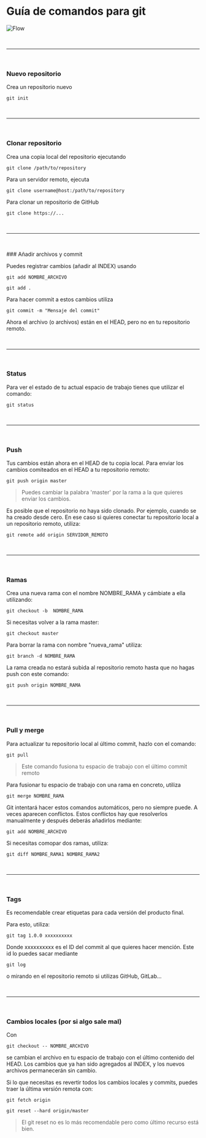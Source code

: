 # Guía de comandos para git

![Flow](https://upload.wikimedia.org/wikipedia/commons/a/a9/OneFlow_Example.png)

&nbsp;

------------

&nbsp;

### Nuevo repositorio
Crea un repositorio nuevo 

`git init`

&nbsp;

------------

&nbsp;

### Clonar repositorio

Crea una copia local del repositorio ejecutando

`git clone /path/to/repository`

Para un servidor remoto, ejecuta

`git clone username@host:/path/to/repository`

Para clonar un repositorio de GitHub

`git clone https://...`

&nbsp;

------------

&nbsp;

### Añadir archivos y commit

Puedes registrar cambios (añadir al INDEX) usando

`git add NOMBRE_ARCHIVO`

`git add .`

Para hacer commit a estos cambios utiliza

`git commit -m "Mensaje del commit"`

Ahora el archivo (o archivos) están en el HEAD, pero no en tu repositorio remoto.

&nbsp;

------------

&nbsp;

### Status

Para ver el estado de tu actual espacio de trabajo tienes que utilizar el comando:

`git status`

&nbsp;

------------

&nbsp;

### Push

Tus cambios están ahora en el HEAD de tu copia local. Para enviar los cambios comiteados en el HEAD a tu repositorio remoto:

`git push origin master`

> Puedes cambiar la palabra 'master' por la rama a la que quieres enviar los cambios.

Es posible que el repositorio no haya sido clonado. Por ejemplo, cuando se ha creado desde cero. En ese caso si quieres conectar tu repositorio local a un repositorio remoto, utiliza:

`git remote add origin SERVIDOR_REMOTO`

&nbsp;

------------

&nbsp;

### Ramas

Crea una nueva rama con el nombre NOMBRE_RAMA y cámbiate a ella utilizando:

`git checkout -b  NOMBRE_RAMA`

Si necesitas volver a la rama master:

`git checkout master`

Para borrar la rama con nombre "nueva_rama" utiliza:

`git branch -d NOMBRE_RAMA`

La rama creada no estará subida al repositorio remoto hasta que no hagas push con este comando:

`git push origin NOMBRE_RAMA`

&nbsp;

------------

&nbsp;

### Pull y merge

Para actualizar tu repositorio local al último commit, hazlo con el comando:

`git pull`

> Este comando fusiona tu espacio de trabajo con el último commit remoto

Para fusionar tu espacio de trabajo con una rama en concreto, utiliza

`git merge NOMBRE_RAMA`

Git intentará hacer estos comandos automáticos, pero no siempre puede. A veces aparecen conflictos. Estos conflictos hay que resolverlos manualmente y después deberás añadirlos mediante:

`git add NOMBRE_ARCHIVO`

Si necesitas comopar dos ramas, utiliza:

`git diff NOMBRE_RAMA1 NOMBRE_RAMA2`

&nbsp;

------------

&nbsp;

### Tags

Es recomendable crear etiquetas para cada versión del producto final.

Para esto, utiliza:

`git tag 1.0.0 xxxxxxxxxx`

Donde xxxxxxxxxx es el ID del commit al que quieres hacer mención.
Este id lo puedes sacar mediante 

`git log`

o mirando en el repositorio remoto si utilizas GitHub, GitLab...

&nbsp;


------------


&nbsp;

### Cambios locales (por si algo sale mal)

Con

`git checkout -- NOMBRE_ARCHIVO`

se cambian el archivo en tu espacio de trabajo con el último contenido del HEAD. Los cambios que ya han sido agregados al INDEX, y los nuevos archivos permanecerán sin cambio.

Si lo que necesitas es revertir todos los cambios locales y commits, puedes traer la última versión remota con:

`git fetch origin`

`git reset --hard origin/master`

> El git reset no es lo más recomendable pero como último recurso está bien.

